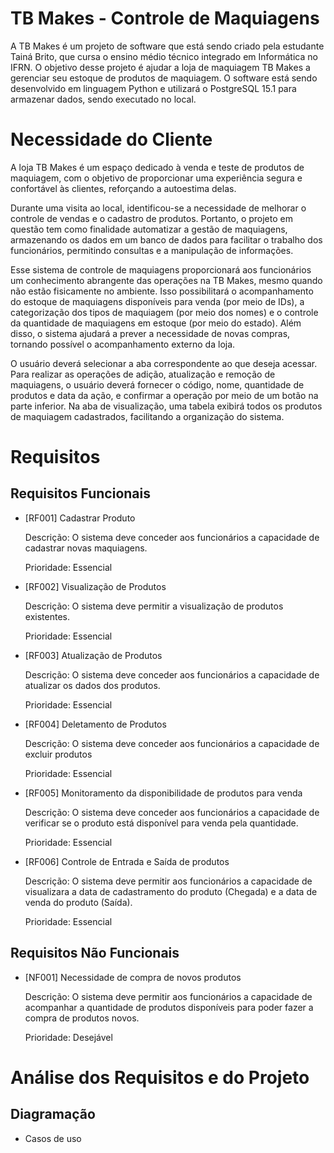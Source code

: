 # TB Makes - Controle de Maquiagens

A TB Makes é um projeto de software que está sendo criado pela estudante Tainá Brito, que cursa o ensino médio técnico integrado em Informática no IFRN. O objetivo desse projeto é ajudar a loja de maquiagem TB Makes a gerenciar seu estoque de produtos de maquiagem. O software está sendo desenvolvido em linguagem Python e utilizará o PostgreSQL 15.1 para armazenar dados, sendo executado no local.

# Necessidade do Cliente

A loja TB Makes é um espaço dedicado à venda e teste de produtos de maquiagem, com o objetivo de proporcionar uma experiência segura e confortável às clientes, reforçando a autoestima delas.

Durante uma visita ao local, identificou-se a necessidade de melhorar o controle de vendas e o cadastro de produtos. Portanto, o projeto em questão tem como finalidade automatizar a gestão de maquiagens, armazenando os dados em um banco de dados para facilitar o trabalho dos funcionários, permitindo consultas e a manipulação de informações.

Esse sistema de controle de maquiagens proporcionará aos funcionários um conhecimento abrangente das operações na TB Makes, mesmo quando não estão fisicamente no ambiente. Isso possibilitará o acompanhamento do estoque de maquiagens disponíveis para venda (por meio de IDs), a categorização dos tipos de maquiagem (por meio dos nomes) e o controle da quantidade de maquiagens em estoque (por meio do estado). Além disso, o sistema ajudará a prever a necessidade de novas compras, tornando possível o acompanhamento externo da loja.

O usuário deverá selecionar a aba correspondente ao que deseja acessar. Para realizar as operações de adição, atualização e remoção de maquiagens, o usuário deverá fornecer o código, nome, quantidade de produtos e data da ação, e confirmar a operação por meio de um botão na parte inferior. Na aba de visualização, uma tabela exibirá todos os produtos de maquiagem cadastrados, facilitando a organização do sistema.

# Requisitos

## Requisitos Funcionais

* [RF001] Cadastrar Produto

    Descrição: O sistema deve conceder aos funcionários a capacidade de cadastrar novas maquiagens.

    Prioridade: Essencial

* [RF002] Visualização de Produtos

    Descrição: O sistema deve permitir a visualização de produtos existentes.

    Prioridade: Essencial

* [RF003] Atualização de Produtos

    Descrição: O sistema deve conceder aos funcionários a capacidade de atualizar os dados dos produtos.

    Prioridade: Essencial

* [RF004] Deletamento de Produtos

    Descrição: O sistema deve conceder aos funcionários a capacidade de excluir produtos

    Prioridade: Essencial

* [RF005] Monitoramento da disponibilidade de produtos para venda

    Descrição: O sistema deve conceder aos funcionários a capacidade de verificar se o produto está disponível para venda pela quantidade.

    Prioridade: Essencial

* [RF006] Controle de Entrada e Saída de produtos
    
    Descrição: O sistema deve permitir aos funcionários a capacidade de visualizara a data de cadastramento do produto (Chegada) e a data de venda do produto (Saída).

    Prioridade: Essencial

## Requisitos Não Funcionais

* [NF001] Necessidade de compra de novos produtos

    Descrição: O sistema deve permitir aos funcionários a capacidade de acompanhar a quantidade de produtos disponíveis para poder fazer a compra de produtos novos.

    Prioridade: Desejável


# Análise dos Requisitos e do Projeto

## Diagramação  
* Casos de uso
